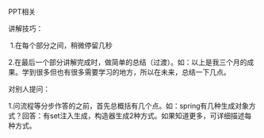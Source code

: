 PPT相关

讲解技巧：

​	1.在每个部分之间，稍微停留几秒

​	2.在最后一个部分讲解完成时，做简单的总结（过渡）。如：以上是我三个月的成果。学到很多但也有很多需要学习的地方，所以在未来，总结一下几点。



对别人提问：

​	1.问流程等分步作答的之前，首先总概括有几个点。如：spring有几种生成对象方式？回答：有set注入生成，构造器生成2种方式。如果知道更多，可详细描述每种方式。